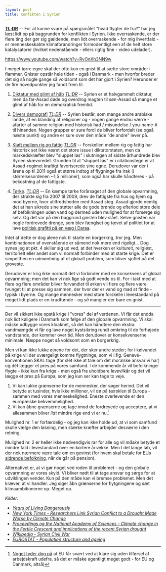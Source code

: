 ```yaml
---
layout: post
title: Konfikten i Syrien
---
```


**[TL;DR](http://en.wikipedia.org/wiki/Wikipedia:Too_long;_didn't_read)** -- For at kunne svare på spørgsmålet "hvad flygter de fra?" har jeg læst lidt op på baggrunden for konflikten i Syrien. Ikke overraskende, er der flere ting der gør sig gældende, men lidt overraskende - for mig ihvertfald - er menneskeskabte klimaforandringer formodentligt een af de helt store katalysatorer (hvilket nedenstående - ellers rigtig fine - video udelader).

https://www.youtube.com/watch?v=RvOnXh3NN9w

I meget tørre egne skal der ofte kun en gnist til at sætte store områder i flammer. Gnister opstår hele tiden - også i Danmark - men hvorfor breder det sig så nogle gange så voldsomt som det har gjort i Syrien? Herunder er de fire hovedpunkter jeg fandt frem til.

1. [Diktatur med glimt af håb](https://en.wikipedia.org/wiki/Syrian_Civil_War#Assad_government)
    *[TL;DR](http://en.wikipedia.org/wiki/Wikipedia:Too_long;_didn't_read)* -- Syrien er et halvgammelt diktatur, men da far-Assad døde og overdrog magten til søn-Assad så mange et glimt af håb for en demokratisk fremtid.

2. [Divers demografi](https://en.wikipedia.org/wiki/Syrian_Civil_War#Demographics)
    *[TL;DR](http://en.wikipedia.org/wiki/Wikipedia:Too_long;_didn't_read)* -- Syrien består, som mange andre arabiske lande, af en blanding af religioner og - nogen gange endnu værre - afarter af samme religion med historisk had / misundelse / you-name-it til hinanden. Nogen grupper er sure fordi de bliver forfordelt (se også næste punkt) og andre er sure over den måde "de andre" lever på.

3. [Kløft mellem rig og fattig](https://en.wikipedia.org/wiki/Syrian_Civil_War#Socio-economics)
    *[TL;DR](http://en.wikipedia.org/wiki/Wikipedia:Too_long;_didn't_read)* -- Forskellen mellem rig og fattig har historisk set ikke været det store issue i diktatorstaten, men da markedskræfter blev "sluppet løs" i slutningen af sidste århundrede blev Syrien skævvredet. Grunden til at "sluppet løs" er i citationstegn er at Assad-regimet kraftigt favoriserede sine egne. Derudover var der i årene op til 2011 også et større indtog af flygninge fra Irak (i størrelsesordenen ~1,5 millioner), som også har skulle håndteres - på bekostning af de fattigste.

4. [Tørke](http://www.nytimes.com/2015/03/03/science/earth/study-links-syria-conflict-to-drought-caused-by-climate-change.html).
    *[TL;DR](http://en.wikipedia.org/wiki/Wikipedia:Too_long;_didn't_read)* -- En kæmpe tørke forårsaget af den globale opvarmning, der strakte sig fra 2007 til 2009, drev de fattigste fra hus og hjem og mod byerne, hvor utilfredsheden med Assad steg. Assad gjorde nemlig det at han sikrede sine støtter alle de gode brønde og efterlod store dele af befolkningen uden vand og dermed uden mulighed for at forsørge sig selv. Og det var på dén baggrund gnisten blev slået. Selve gnisten var nogle fordrevede drenge, som blev fænglset og tævet af politiet for at lave [politisk grafitti på en væg i Daraa](http://www.npr.org/2012/03/16/148719850/revisiting-the-spark-that-kindled-the-syrian-uprising).

Intet af dette er dog alene nok til starte en borgerkrig, tror jeg. Men kombinationen af ovenstående er såmend nok mere end rigeligt... Dog synes jeg at pkt. 4 skiller sig ud ved, at det hverken er kulturelt, religiøst, territorielt eller andet som vi normalt forbinder med at starte krige. Det er simpelthen en udmøntning af et globalt problem, som bliver sjoflet på det groveste.

Derudover er krig ikke normalt det vi forbinder med en konsekvens af global opvarmning; men det kan vi nok lige så godt vende os til. For i takt med at flere og flere områder bliver forvandlet til ørken vil flere og flere være tvunget til at presse sig sammen, der hvor der er vand og mad at finde - typisk i byerne. Og mange mennesker med store forskelle i levestandard på meget lidt plads er en krudttønde - og *så* mangler der bare en gnist.

--------

Der vil sikkert ikke opstå krige i "vores" del af verdenen. Vi får det endda nok lidt køligere i Danmark som følge af den globale opvarmning. Vi skal måske udbygge vores kloaknet, så det kan håndtere den ekstra vandmængde vi får og lave noget kystsikring rundt omkring til de forhøjede vandstande, der kommer over tid. Men derudover er konsekvenserne minimale. Næppe noget så voldsomt som en borgerkrig.

Men vi kan ikke lukke øjnene for det, der sker andre steder; for i kølvandet på krige vil der uværgeligt komme flygtninge, som vi i.flg. Genevé-konventionen SKAL tage (for slet ikke at tale om det moralske ansvar vi har) og dét lægger et pres på vores samfund. I de kommende år vil befolkninger flygte - ikke kun fra krige - men også fra uholdbare levevilkår og det vil lægge et pres på Europa, som jeg kun ser kan tage to veje.

1. Vi kan lukke grænserne for de mennesker, der søger herind. Det vil betyde at tusinder, hvis ikke millioner, vil dø på tærsklen til Europa - sammen med vores menneskelighed. Eneste overlevende er den europæiske bekvemmelighed.
2. Vi kan åbne grænserne og tage imod de fordrevede og acceptere, at vi allesammen bliver *lidt* mindre rige end vi er nu.[^2]

Mulighed nr. 1 er forfærdelig - og jeg kan ikke holde ud, at vi som samfund skulle vælge den løsning, men stærke kræfter arbejder desværre i den retning.

Mulighed nr. 2 er heller ikke nødvendigvis rar for alle og vil *måske* betyde et mindre fald i levestandard over en kortere årrække. Men I det lange løb, vil der nok nærmere være tale om en gevinst (for hvem skal betale for [EUs aldrende befolkning](http://ec.europa.eu/eurostat/statistics-explained/index.php/File:Increase_in_the_share_of_the_population_aged_65_years_or_over_between_2004_and_2014_(percentage_points)_YB15.png), når de går på pension).

Alternativet er, at vi gør noget ved roden til problemet - og den globale opvarmning *er* vores skyld. Vi bliver nødt til at tage ansvar og sørge for at udviklingen vender. Kun på den måde kan vi bremse problemet. Men det kræver, at vi handler. Jeg siger åbn grænserne for flytgningene og sæt klimaambitionerne op. Meget op.

*Kilder:*

- *[Years of Living Dangerously ](http://yearsoflivingdangerously.tumblr.com/post/86898140738/this-comic-was-produced-in-partnership-by-years-of)*
- *[New York Times - Researchers Link Syrian Conflict to a Drought Made Worse by Climate Change](http://www.nytimes.com/2015/03/03/science/earth/study-links-syria-conflict-to-drought-caused-by-climate-change.html)*
- *[Proceedings og the National Academy of Sciences - Climate change in the Fertile Crescent and implications of the recent Syrian drought](http://www.pnas.org/content/112/11/3241.abstract)*
- *[Wikipedia - Syrian Civil War](https://en.wikipedia.org/wiki/Syrian_Civil_War)*
- *[EUROSTAT - Population structure and ageing](http://ec.europa.eu/eurostat/statistics-explained/index.php/Population_structure_and_ageing)*

[^2]: [Noget tyder dog på](http://www.reuters.com/article/2014/12/01/us-europe-demographics-idUSKCN0JF1KA20141201) at EU får svært ved at klare sig uden tilførsel af arbejdskraft udefra, så det er måske egentligt meget godt - for EU og Danmark, altså)
